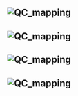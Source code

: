 ![QC_mapping](https://github.com/gopala-kr/Quantum-Dots/blob/master/M1-Quantum-UseCase-Analysis/qc/QC_mapping.png)
------------
![QC_mapping](https://github.com/gopala-kr/Quantum-Dots/blob/master/M1-Quantum-UseCase-Analysis/qc/pov.png)
------------
![QC_mapping](https://github.com/gopala-kr/Quantum-Dots/blob/master/M1-Quantum-UseCase-Analysis/qc/q2b.png)
------------
![QC_mapping](https://github.com/gopala-kr/Quantum-Dots/blob/master/M1-Quantum-UseCase-Analysis/qc/qc21.png)
------------
